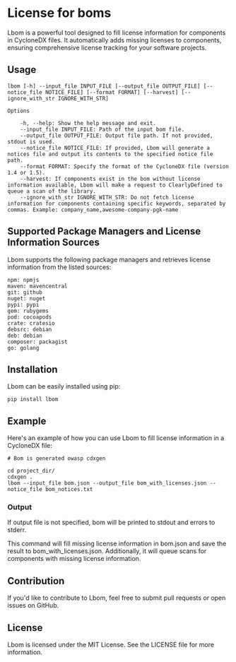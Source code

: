 # License for boms

Lbom is a powerful tool designed to fill license information for components in CycloneDX files. It automatically adds missing licenses to components, ensuring comprehensive license tracking for your software projects.

## Usage

```
lbom [-h] --input_file INPUT_FILE [--output_file OUTPUT_FILE] [--notice_file NOTICE_FILE] [--format FORMAT] [--harvest] [--ignore_with_str IGNORE_WITH_STR]

Options

    -h, --help: Show the help message and exit.
    --input_file INPUT_FILE: Path of the input bom file.
    --output_file OUTPUT_FILE: Output file path. If not provided, stdout is used.
    --notice_file NOTICE_FILE: If provided, Lbom will generate a notices file and output its contents to the specified notice file path.
    --format FORMAT: Specify the format of the CycloneDX file (version 1.4 or 1.5).
    --harvest: If components exist in the bom without license information available, Lbom will make a request to ClearlyDefined to queue a scan of the library.
    --ignore_with_str IGNORE_WITH_STR: Do not fetch license information for components containing specific keywords, separated by commas. Example: company_name,awesome-company-pgk-name
```
## Supported Package Managers and License Information Sources
Lbom supports the following package managers and retrieves license information from the listed sources:  

    npm: npmjs
    maven: mavencentral
    git: github
    nuget: nuget
    pypi: pypi
    gem: rubygems
    pod: cocoapods
    crate: cratesio
    debsrc: debian
    deb: debian
    composer: packagist
    go: golang

## Installation

Lbom can be easily installed using pip:

```
pip install lbom

```

## Example

Here's an example of how you can use Lbom to fill license information in a CycloneDX file:

```
# Bom is generated owasp cdxgen

cd project_dir/
cdxgen .
lbom --input_file bom.json --output_file bom_with_licenses.json --notice_file bom_notices.txt

```

### Output

If output file is not specified, bom will be printed to stdout and errors to stderr.

This command will fill missing license information in bom.json and save the result to bom_with_licenses.json. Additionally, it will queue scans for components with missing license information.

## Contribution
If you'd like to contribute to Lbom, feel free to submit pull requests or open issues on GitHub.

## License

Lbom is licensed under the MIT License. See the LICENSE file for more information.
